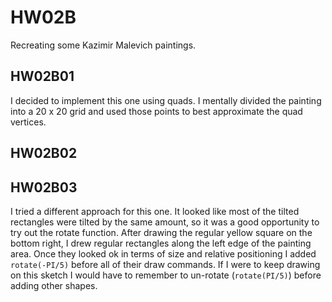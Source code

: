 # HW02B

Recreating some Kazimir Malevich paintings.

## HW02B01

I decided to implement this one using quads. I mentally divided the painting into a 20 x 20 grid and used those points to best approximate the quad vertices.

## HW02B02



## HW02B03

I tried a different approach for this one. It looked like most of the tilted rectangles were tilted by the same amount, so it was a good opportunity to try out the rotate function. After drawing the regular yellow square on the bottom right, I drew regular rectangles along the left edge of the painting area. Once they looked ok in terms of size and relative positioning I added ```rotate(-PI/5)``` before all of their draw commands. If I were to keep drawing on this sketch I would have to remember to un-rotate (```rotate(PI/5)```) before adding other shapes.